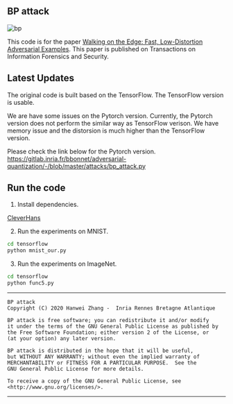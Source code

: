 ## BP attack 

![bp](readme/bp.png)

This code is for the paper [Walking on the Edge: Fast, Low-Distortion Adversarial Examples](https://arxiv.org/abs/1912.02153). This paper is published on Transactions on Information Forensics and Security.

## Latest Updates

The original code is built based on the TensorFlow. The TensorFlow version is usable. 

We are have some issues on the Pytorch version. Currently, the Pytorch version does not perform the similar way as TensorFlow verison. We have memory issue and the distorsion is much higher than the TensorFlow version. 

Please check the link below for the Pytorch version.
https://gitlab.inria.fr/bbonnet/adversarial-quantization/-/blob/master/attacks/bp_attack.py

## Run the code
1. Install dependencies.

[CleverHans](https://github.com/tensorflow/cleverhans)

2. Run the experiments on MNIST.

```bash
cd tensorflow
python mnist_our.py
```

3. Run the experiments on ImageNet.

```bash
cd tensorflow
python func5.py
```

-----------------------------------
    BP attack
    Copyright (C) 2020 Hanwei Zhang -  Inria Rennes Bretagne Atlantique

    BP attack is free software; you can redistribute it and/or modify
    it under the terms of the GNU General Public License as published by
    the Free Software Foundation; either version 2 of the License, or
    (at your option) any later version.

    BP attack is distributed in the hope that it will be useful,
    but WITHOUT ANY WARRANTY; without even the implied warranty of
    MERCHANTABILITY or FITNESS FOR A PARTICULAR PURPOSE.  See the
    GNU General Public License for more details.

    To receive a copy of the GNU General Public License, see <http://www.gnu.org/licenses/>.
-------------------------------------
